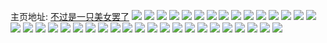 主页地址: [不过是一只美女罢了](https://weibo.com/u/3246236395) 
![](https://wx4.sinaimg.cn/mw2000/c17da2ebly1h9lvfl15arj22802yohdv.jpg) 
![](https://wx4.sinaimg.cn/mw2000/c17da2ebly1h9lvflvl0tj22802uw7wi.jpg) 
![](https://wx4.sinaimg.cn/mw2000/c17da2ebly1h7f7e21g5ij224w2y47wi.jpg) 
![](https://wx4.sinaimg.cn/mw2000/c17da2ebly1h72ha0v9esj21sc2bbwkr.jpg) 
![](https://wx4.sinaimg.cn/mw2000/c17da2ebly1h72ha1zopbj21sc2cgjx7.jpg) 
![](https://wx4.sinaimg.cn/mw2000/c17da2ebly1h72ha2lw91j228o2e7qv5.jpg) 
![](https://wx4.sinaimg.cn/mw2000/c17da2ebly1h72ha38p75j222a23579d.jpg) 
![](https://wx4.sinaimg.cn/mw2000/c17da2ebly1h72ha6ho84j20wh121goo.jpg) 
![](https://wx4.sinaimg.cn/mw2000/c17da2ebly1h72ha7hzbwj22c0340u0y.jpg) 
![](https://wx4.sinaimg.cn/mw2000/c17da2ebly1h6vkn4qnx3j20wi1ycu0x.jpg) 
![](https://wx4.sinaimg.cn/mw2000/c17da2ebly1h6vkm3eavdj20u01hc13f.jpg) 
![](https://wx4.sinaimg.cn/mw2000/c17da2ebly1h6vkm8zvnxj2280280x6q.jpg) 
![](https://wx4.sinaimg.cn/mw2000/c17da2ebly1h6vkm7ybypj22c0340b2a.jpg) 
![](https://wx4.sinaimg.cn/mw2000/c17da2ebly1h6vkm9aoc3j20u01400v5.jpg) 
![](https://wx4.sinaimg.cn/mw2000/c17da2ebly1h6vkma8r3cj21uz2dk49y.jpg) 
![](https://wx4.sinaimg.cn/mw2000/c17da2ebly1h6r9tmcieuj20u70u0tdg.jpg) 
![](https://wx4.sinaimg.cn/mw2000/c17da2ebly1h6r9tm116dj20u010r436.jpg) 
![](https://wx4.sinaimg.cn/mw2000/c17da2ebly1h6r9tmmd2fj20uf0u0wfr.jpg) 
![](https://wx4.sinaimg.cn/mw2000/c17da2ebly1h6r9tmxg5ij20u00uitb9.jpg) 
![](https://wx4.sinaimg.cn/mw2000/c17da2ebly1h6ggj7y244j20u014itak.jpg) 
![](https://wx4.sinaimg.cn/mw2000/c17da2ebly1h6ggj86fc2j20u00u0q40.jpg) 
![](https://wx4.sinaimg.cn/mw2000/c17da2ebly1h6ggj7n9yij20l50t6t9l.jpg) 
![](https://wx4.sinaimg.cn/mw2000/c17da2ebly1h6ggjdb6gsj21ts2aoe83.jpg) 
![](https://wx4.sinaimg.cn/mw2000/c17da2ebly1h53tnksyuyj21jk62l1kz.jpg) 
![](https://wx4.sinaimg.cn/mw2000/c17da2ebly1h53tnltx7sj21jk5bw7wi.jpg) 
![](https://wx4.sinaimg.cn/mw2000/c17da2ebly1h4nr2cf1ppj20sg0w0dm9.jpg) 
![](https://wx4.sinaimg.cn/mw2000/c17da2ebly1h4d4voc8cbj22c03417wi.jpg) 
![](https://wx4.sinaimg.cn/mw2000/c17da2ebly1h4d4vjibuvj22c0341x6p.jpg) 
![](https://wx4.sinaimg.cn/mw2000/c17da2ebly1h40z9ycar5j22b9340b2a.jpg) 
![](https://wx4.sinaimg.cn/mw2000/c17da2ebly1h40z9xg4bzj22c034pkjm.jpg) 
![](https://wx4.sinaimg.cn/mw2000/c17da2ebly1h3sfeqtn9tj223j2spqv6.jpg) 
![](https://wx4.sinaimg.cn/mw2000/c17da2ebly1h1l5yss5hij222c2r4kjm.jpg) 
![](https://wx4.sinaimg.cn/mw2000/c17da2ebly1h1l5yuik2cj21d82yox6q.jpg) 
![](https://wx4.sinaimg.cn/mw2000/c17da2ebly1h1etdlcwe6j227d2xu7wj.jpg) 
![](https://wx4.sinaimg.cn/mw2000/c17da2ebly1h1etdkcmpxj223k2squ0y.jpg) 
![](https://wx4.sinaimg.cn/mw2000/c17da2ebly1h18c5fy6tbj22252qunpe.jpg) 
![](https://wx4.sinaimg.cn/mw2000/c17da2ebly1h0whn1385vj223h2qnnpe.jpg) 
